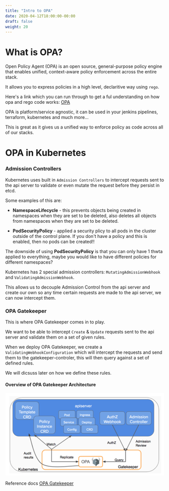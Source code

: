 ```yaml
---
title: "Intro to OPA"
date: 2020-04-12T18:00:00-00:00
draft: false
weight: 20
---
```



# What is OPA?

Open Policy Agent (OPA) is an open source, general-purpose policy engine that enables unified, context-aware policy enforcement across the entire stack.

It allows you to express policies in a high level, declaritive way using `rego`.

Here's a link which you can run through to get a ful understanding on how opa and rego code works: [OPA](https://www.openpolicyagent.org/docs/latest/)


OPA is platform/service agnostic, it can be used in your jenkins pipelines, terraform, kubernetes and much more...

This is great as it gives us a unified way to enforce policy as code across all of our stacks.


# OPA in Kubernetes

### Admission Controllers

Kubernetes uses built in `Admission Controllers` to intercept requests sent to the api server to validate or even mutate the request before they persist in etcd.

Some examples of this are:

- **NamespaceLifecycle** - this prevents objects being created in namespaces when they are set to be deleted, also deletes all objects from namespaces when they are set to be deleted.

- **PodSecurityPolicy** - applied a security plicy to all pods in the cluster outside of the control plane. If you don't have a policy and this is enabled, then no pods can be created!!

The downside of using **PodSecurityPolicy** is that you can only have 1 thwta applied to everything, maybe you would like to have different policies for different namespaces?

Kubernetes has 2 special admission controllers: `MutatingAdmissionWebhook` and `ValidatingAdmissionWebhook`.

This allows us to decouple Admission Control from the api server and create our own so any time certain requests are made to the api server, we can now intercept them.

### OPA Gatekeeper


This is where OPA Gatekeeper comes in to play.

We want to be able to intercept `Create` & `Update` requests sent to the api server and validate them on a set of given rules. 

When we deploy OPA Gatekeeper, we create a `ValidatingWebhookConfiguration` which will intercept the requests and send them to the gatekeeper-controler, this will then query against a set of defined rules.

We will dicsuss later on how we define these rules.

#### Overview of OPA Gatekeeper Architecture

![OPA gatekeeper](../../../static/images/opa-gatekeeper.png)


Reference docs [OPA Gatekeeper](https://kubernetes.io/blog/2019/08/06/opa-gatekeeper-policy-and-governance-for-kubernetes/)
